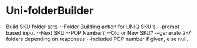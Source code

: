 # Uni-folderBuilder
Build SKU folder sets
--Folder Building action for UNIQ SKU's
--prompt based input
  --Next SKU
  --POP Number?
  --Old or New SKU?
--generate 2-7 folders depending on responses
--included POP number if given, else null.
